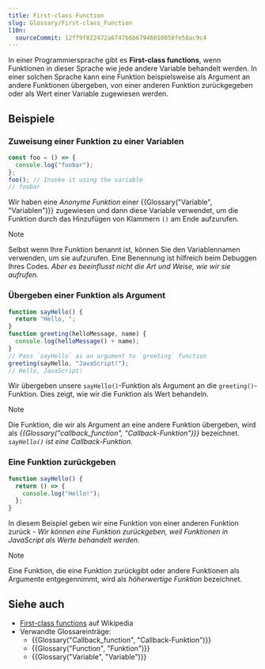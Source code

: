 ```yaml
---
title: First-class Function
slug: Glossary/First-class_Function
l10n:
  sourceCommit: 12ff9f022472a6747b6b67946010058fe58ac9c4
---
```


In einer Programmiersprache gibt es **First-class functions**, wenn Funktionen in dieser Sprache wie jede andere Variable behandelt werden. In einer solchen Sprache kann eine Funktion beispielsweise als Argument an andere Funktionen übergeben, von einer anderen Funktion zurückgegeben oder als Wert einer Variable zugewiesen werden.

## Beispiele

### Zuweisung einer Funktion zu einer Variablen

```js
const foo = () => {
  console.log("foobar");
};
foo(); // Invoke it using the variable
// foobar
```

Wir haben eine _Anonyme Funktion_ einer {{Glossary("Variable", "Variablen")}} zugewiesen und dann diese Variable verwendet, um die Funktion durch das Hinzufügen von Klammern `()` am Ende aufzurufen.

> [!NOTE]
> Selbst wenn Ihre Funktion benannt ist, können Sie den Variablennamen verwenden, um sie aufzurufen. Eine Benennung ist hilfreich beim Debuggen Ihres Codes. _Aber es beeinflusst nicht die Art und Weise, wie wir sie aufrufen._

### Übergeben einer Funktion als Argument

```js
function sayHello() {
  return "Hello, ";
}
function greeting(helloMessage, name) {
  console.log(helloMessage() + name);
}
// Pass `sayHello` as an argument to `greeting` function
greeting(sayHello, "JavaScript!");
// Hello, JavaScript!
```

Wir übergeben unsere `sayHello()`-Funktion als Argument an die `greeting()`-Funktion. Dies zeigt, wie wir die Funktion als Wert behandeln.

> [!NOTE]
> Die Funktion, die wir als Argument an eine andere Funktion übergeben, wird als _{{Glossary("callback_function", "Callback-Funktion")}}_ bezeichnet. _`sayHello()` ist eine Callback-Funktion._

### Eine Funktion zurückgeben

```js
function sayHello() {
  return () => {
    console.log("Hello!");
  };
}
```

In diesem Beispiel geben wir eine Funktion von einer anderen Funktion zurück - _Wir können eine Funktion zurückgeben, weil Funktionen in JavaScript als Werte behandelt werden._

> [!NOTE]
> Eine Funktion, die eine Funktion zurückgibt oder andere Funktionen als Argumente entgegennimmt, wird als _höherwertige Funktion_ bezeichnet.

## Siehe auch

- [First-class functions](https://en.wikipedia.org/wiki/First-class_function) auf Wikipedia
- Verwandte Glossareinträge:
  - {{Glossary("Callback_function", "Callback-Funktion")}}
  - {{Glossary("Function", "Funktion")}}
  - {{Glossary("Variable", "Variable")}}
